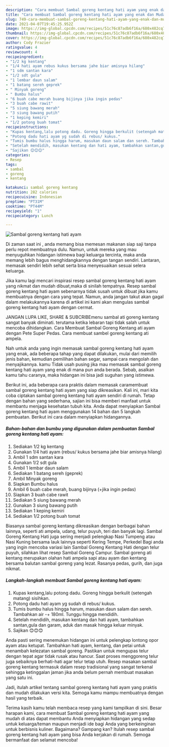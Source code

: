 ```yaml
---
description: "Cara membuat Sambal goreng kentang hati ayam yang enak dan Mudah Dibuat"
title: "Cara membuat Sambal goreng kentang hati ayam yang enak dan Mudah Dibuat"
slug: 749-cara-membuat-sambal-goreng-kentang-hati-ayam-yang-enak-dan-mudah-dibuat
date: 2021-04-07T19:45:25.952Z
image: https://img-global.cpcdn.com/recipes/51c76c87adb6f16a/680x482cq70/sambal-goreng-kentang-hati-ayam-foto-resep-utama.jpg
thumbnail: https://img-global.cpcdn.com/recipes/51c76c87adb6f16a/680x482cq70/sambal-goreng-kentang-hati-ayam-foto-resep-utama.jpg
cover: https://img-global.cpcdn.com/recipes/51c76c87adb6f16a/680x482cq70/sambal-goreng-kentang-hati-ayam-foto-resep-utama.jpg
author: Cody Frazier
ratingvalue: 4
reviewcount: 4
recipeingredient:
- "1/2 kg kentang"
- "1/4 hati ayam rebus kukus bersama jahe biar amisnya hilang"
- "1 sdm santan kara"
- "1/2 sdt gula"
- "1 lembar daun salam"
- "1 batang sereh geprek"
- " Minyak goreng"
- " Bumbu halus"
- "6 buah cabe merah buang bijinya jika ingin pedas"
- "3 buah cabe rawit"
- "5 siung bawang merah"
- "3 siung bawang putih"
- "1 keping kemiri"
- "1/2 potong buah tomat"
recipeinstructions:
- "Kupas kentang,lalu potong dadu. Goreng hingga berkulit (setengah matang) sisihkan."
- "Potong dadu hati ayam yg sudah di rebus/ kukus."
- "Tumis bumbu halus hingga harum, masukan daun salam dan sereh. Tambahkan air -+ 180ml. Tunggu hingga mendidih."
- "Setelah mendidih, masukan kentang dan hati ayam, tambahkan santan,gula dan garam, aduk dan masak hingga keluar minyak."
- "Sajikan 😊😊😊"
categories:
- Resep
tags:
- sambal
- goreng
- kentang

katakunci: sambal goreng kentang 
nutrition: 282 calories
recipecuisine: Indonesian
preptime: "PT31M"
cooktime: "PT44M"
recipeyield: "1"
recipecategory: Lunch

---
```



![Sambal goreng kentang hati ayam](https://img-global.cpcdn.com/recipes/51c76c87adb6f16a/680x482cq70/sambal-goreng-kentang-hati-ayam-foto-resep-utama.jpg)

Di zaman  saat ini , anda memang bisa memesan makanan siap saji tanpa perlu repot membuatnya dulu. Namun, untuk mereka yang mau menyuguhkan hidangan istimewa bagi keluarga tercinta, maka anda memang lebih bagus menghidangkannya dengan tangan sendiri. Lantaran, memasak sendiri lebih sehat serta bisa menyesuaikan sesuai selera keluarga.

Jika kamu lagi mencari inspirasi resep sambal goreng kentang hati ayam yang nikmat dan mudah dibuat,maka di sinilah tempatnya. Resep sambal goreng kentang hati ayam  sebenarnya tidak susah untuk dibuat jika kamu membuatnya dengan cara yang tepat. Namun, anda jangan takut akan gagal dalam melakukannya 
karena di artikel ini kami akan mengulas sambal goreng kentang hati ayam dengan cermat.  

JANGAN LUPA LIKE, SHARE &amp; SUBCRIBEmenu sambal ati goreng kentang sangat banyak diminati. terutama ketika lebaran tapi tidak salah untuk mencoba dihidangkan. Cara Membuat Sambal Goreng Kentang ati ayam dengan Pete Super Pedas. Cara membuat sambel goreng kentang ati ampela.

Nah untuk anda yang ingin memasak sambal goreng kentang hati ayam yang enak, ada beberapa tahap yang dapat dilakukan, mulai dari memilih jenis bahan, kemudian pemilihan bahan segar, sampai cara mengolah dan menyajikannya. kamu Tidak usah pusing jika mau memasak sambal goreng kentang hati ayam yang enak di mana pun anda berada. Sebab, asalkan kamu  tahu caranya, maka hidangan ini bisa jadi suguhan yang istimewa.

Berikut ini, ada beberapa cara praktis  dalam memasak caramembuat sambal goreng kentang hati ayam yang siap dikreasikan. Kali ini, mari kita coba ciptakan sambal goreng kentang hati ayam sendiri di rumah. Tetap dengan bahan yang sederhana, sajian ini bisa memberi manfaat untuk membantu menjaga kesehatan tubuh kita. Anda dapat menyiapkan Sambal goreng kentang hati ayam menggunakan 14 bahan dan 5 langkah pembuatan. Berikut ini cara dalam menyiapkan hidangannya.

<!--inarticleads1-->

##### Bahan-bahan dan bumbu yang digunakan dalam pembuatan Sambal goreng kentang hati ayam:

1. Sediakan 1/2 kg kentang
1. Gunakan 1/4 hati ayam (rebus/ kukus bersama jahe biar amisnya hilang)
1. Ambil 1 sdm santan kara
1. Gunakan 1/2 sdt gula
1. Ambil 1 lembar daun salam
1. Sediakan 1 batang sereh (geprek)
1. Ambil  Minyak goreng
1. Siapkan  Bumbu halus
1. Ambil 6 buah cabe merah, buang bijinya (+jika ingin pedas)
1. Siapkan 3 buah cabe rawit
1. Sediakan 5 siung bawang merah
1. Gunakan 3 siung bawang putih
1. Sediakan 1 keping kemiri
1. Sediakan 1/2 potong buah tomat


Biasanya sambal goreng kentang dikreasikan dengan berbagai bahan lainnya, seperti ati ampela, udang, telur puyuh, teri dan banyak lagi. Sambal Goreng Kentang Hati juga sering menjadi pelengkap Nasi Tumpeng atau Nasi Kuning bersama lauk lainnya seperti Kering Tempe, Perkedel Bagi anda yang ingin mencoba variasi lain Sambal Goreng Kentang Hati dengan telur puyuh, silahkan lihat resep Sambal Goreng Campur. Sambal goreng ati kentang merupakan olahan hati ampela sapi atau ayam dan kentang bersama balutan sambal goreng yang lezat. Rasanya pedas, gurih, dan juga nikmat. 

<!--inarticleads2-->

##### Langkah-langkah membuat Sambal goreng kentang hati ayam:

1. Kupas kentang,lalu potong dadu. Goreng hingga berkulit (setengah matang) sisihkan.
1. Potong dadu hati ayam yg sudah di rebus/ kukus.
1. Tumis bumbu halus hingga harum, masukan daun salam dan sereh. Tambahkan air -+ 180ml. Tunggu hingga mendidih.
1. Setelah mendidih, masukan kentang dan hati ayam, tambahkan santan,gula dan garam, aduk dan masak hingga keluar minyak.
1. Sajikan 😊😊😊


Anda pasti sering menemukan hidangan ini untuk pelengkap lontong opor ayam atau ketupat. Tambahkan hati ayam, kentang, dan petai untuk menambah kelezatan sambal goreng. Pastikan untuk mengupas telur dengan tepat agar tidak rusak atau hancur. Saat proses menggoreng telur juga sebaiknya berhati-hati agar telur tetap utuh. Resep masakan sambal goreng kentang termasuk dalam resep tradisional yang sangat terkenal sehingga ketinggalan jaman jika anda belum pernah membuat masakan yang satu ini. 

Jadi, itulah artikel tentang  sambal goreng kentang hati ayam  yang praktis dan mudah dilakukan versi kita. Semoga kamu mampu membuatnya dengan hasil yang terbaik. 

Terima kasih kamu telah membaca resep yang kami tampilkan di sini. Besar harapan kami, cara membuat  Sambal goreng kentang hati ayam yang mudah di atas dapat membantu Anda menyiapkan hidangan yang sedap untuk keluarga/teman maupun menjadi ide bagi Anda yang berkeinginan untuk berbisnis kuliner. Bagaimana? Gampang kan? Itulah resep sambal goreng kentang hati ayam yang bisa Anda kerjakan di rumah. Semoga bermanfaat dan selamat mencoba!

